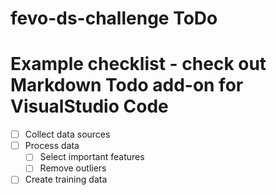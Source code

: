 # fevo-ds-challenge ToDo

# Example checklist - check out Markdown Todo add-on for VisualStudio Code
- [ ] Collect data sources
- [ ] Process data
    - [ ] Select important features
    - [ ] Remove outliers
- [ ] Create training data
